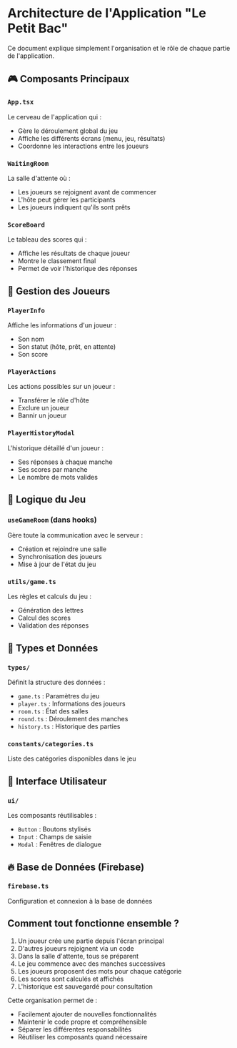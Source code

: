 # Architecture de l'Application "Le Petit Bac"

Ce document explique simplement l'organisation et le rôle de chaque partie de l'application.

## 🎮 Composants Principaux

### `App.tsx`
Le cerveau de l'application qui :
- Gère le déroulement global du jeu
- Affiche les différents écrans (menu, jeu, résultats)
- Coordonne les interactions entre les joueurs

### `WaitingRoom`
La salle d'attente où :
- Les joueurs se rejoignent avant de commencer
- L'hôte peut gérer les participants
- Les joueurs indiquent qu'ils sont prêts

### `ScoreBoard`
Le tableau des scores qui :
- Affiche les résultats de chaque joueur
- Montre le classement final
- Permet de voir l'historique des réponses

## 👥 Gestion des Joueurs

### `PlayerInfo`
Affiche les informations d'un joueur :
- Son nom
- Son statut (hôte, prêt, en attente)
- Son score

### `PlayerActions`
Les actions possibles sur un joueur :
- Transférer le rôle d'hôte
- Exclure un joueur
- Bannir un joueur

### `PlayerHistoryModal`
L'historique détaillé d'un joueur :
- Ses réponses à chaque manche
- Ses scores par manche
- Le nombre de mots valides

## 🎲 Logique du Jeu

### `useGameRoom` (dans hooks)
Gère toute la communication avec le serveur :
- Création et rejoindre une salle
- Synchronisation des joueurs
- Mise à jour de l'état du jeu

### `utils/game.ts`
Les règles et calculs du jeu :
- Génération des lettres
- Calcul des scores
- Validation des réponses

## 📝 Types et Données

### `types/`
Définit la structure des données :
- `game.ts` : Paramètres du jeu
- `player.ts` : Informations des joueurs
- `room.ts` : État des salles
- `round.ts` : Déroulement des manches
- `history.ts` : Historique des parties

### `constants/categories.ts`
Liste des catégories disponibles dans le jeu

## 🎨 Interface Utilisateur

### `ui/`
Les composants réutilisables :
- `Button` : Boutons stylisés
- `Input` : Champs de saisie
- `Modal` : Fenêtres de dialogue

## 🔥 Base de Données (Firebase)

### `firebase.ts`
Configuration et connexion à la base de données

## Comment tout fonctionne ensemble ?

1. Un joueur crée une partie depuis l'écran principal
2. D'autres joueurs rejoignent via un code
3. Dans la salle d'attente, tous se préparent
4. Le jeu commence avec des manches successives
5. Les joueurs proposent des mots pour chaque catégorie
6. Les scores sont calculés et affichés
7. L'historique est sauvegardé pour consultation

Cette organisation permet de :
- Facilement ajouter de nouvelles fonctionnalités
- Maintenir le code propre et compréhensible
- Séparer les différentes responsabilités
- Réutiliser les composants quand nécessaire